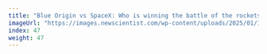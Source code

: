 ```yaml
---
title: "Blue Origin vs SpaceX: Who is winning the battle of the rockets?"
imageUrl: "https://images.newscientist.com/wp-content/uploads/2025/01/17134708/SEI_236279682.jpg?width=788"
index: 47
weight: 47
---
```


